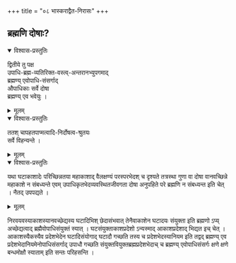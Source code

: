 +++
title = "०८ भास्कराद्वैत-निरासः"
+++

## ब्रह्मणि दोषाः?
<details open><summary>विश्वास-प्रस्तुतिः</summary>

द्वितीये तु पक्ष  
उपाधि-ब्रह्म-व्यतिरिक्त-वस्त्व्-अन्तरानभ्युपगमाद्  
ब्रह्मण्य् एवोपाधि-संसर्गाद्  
औपाधिकाः सर्वे दोषा  
ब्रह्मण्य् एव भवेयुः ।  
</details>

<details><summary>मूलम्</summary>

द्वितीये तु पक्ष उपाधिब्रह्मव्यतिरिक्तवस्त्वन्तरानभ्युपगमाद् ब्रह्मण्य् एवोपाधिसंसर्गाद् औपाधिकाः सर्वे दोषा ब्रह्मण्य् एव भवेयुः ।  
</details>


<details open><summary>विश्वास-प्रस्तुतिः</summary>

ततश् चापहतपाप्मत्वादि-निर्दोषत्व-श्रुतयः  
सर्वे विहन्यन्ते ।
</details>

<details><summary>मूलम्</summary>

ततश् चापहतपाप्मत्वादिनिर्दोषत्वश्रुतयः सर्वे विहन्यन्ते ।
</details>

<details open><summary>विश्वास-प्रस्तुतिः</summary>

यथा घटाकाशादेः परिच्छिन्नतया महाकाशाद् वैलक्षण्यं परस्परभेदश् च दृश्यते तत्रस्था गुणा वा दोषा वानवच्छिन्ने महाकाशे न संबध्यन्ते एवम् उपाधिकृतभेदव्यवस्थितजीवगता दोषा अनुपहिते परे ब्रह्मणि न संबध्यन्त इति चेत् । नैतद् उपपद्यते । 
</details>

<details><summary>मूलम्</summary>

यथा घटाकाशादेः परिच्छिन्नतया महाकाशाद् वैलक्षण्यं परस्परभेदश् च दृश्यते तत्रस्था गुणा वा दोषा वानवच्छिन्ने महाकाशे न संबध्यन्ते एवम् उपाधिकृतभेदव्यवस्थितजीवगता दोषा अनुपहिते परे ब्रह्मणि न संबध्यन्त इति चेत् । नैतद् उपपद्यते । 
</details>


निरवयवस्याकाशस्यानवच्छेद्यस्य घटादिभिश् छेदासंभवात् तेनैवाकाशेन घटादयः संयुक्ता इति ब्रह्मणो ऽप्य् अच्छेद्यत्वाद् ब्रह्मैवोपाधिसंयुक्तं स्यात् । घटसंयुक्ताकाशप्रदेशो ऽन्यस्माद् आकाशप्रदेशाद् भिद्यत इच् चेत् । आकाशस्यैकस्यैव प्रदेशभेदेन घटादिसंयोगाद् घटादौ गच्छति तस्य च प्रदेशभेदस्यानियम इति तद्वद् ब्रह्मण्य् एव प्रदेशभेदानियमेनोपाधिसंसर्गाद् उपाधौ गच्छति संयुक्तवियुक्तब्रह्मप्रदेशभेदाच् च ब्रह्मण्य् एवोपाधिसंसर्गः क्षणे क्षणे बन्धमोक्षौ स्याताम् इति सन्तः परिहसन्ति ।
